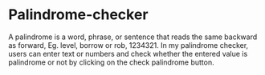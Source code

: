 # Palindrome-checker

A palindrome is a word, phrase, or sentence that reads the same backward as forward, 
Eg. level, borrow or rob, 1234321. In my palindrome checker, users can enter text or 
numbers and check whether the entered value is palindrome or not by clicking on 
the check palindrome button.
